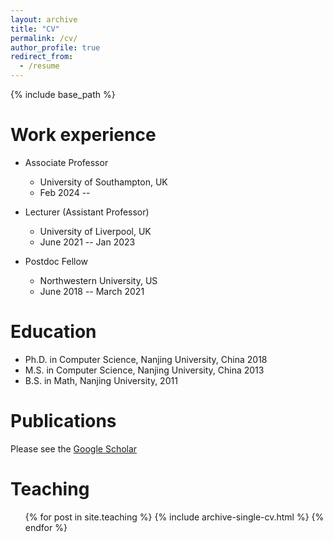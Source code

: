 ```yaml
---
layout: archive
title: "CV"
permalink: /cv/
author_profile: true
redirect_from:
  - /resume
---
```


{% include base_path %}

Work experience
======
* Associate Professor
  * University of Southampton, UK
  * Feb 2024 --  

* Lecturer (Assistant Professor)
  * University of Liverpool, UK
  * June 2021 -- Jan 2023

* Postdoc Fellow
  * Northwestern University, US
  * June 2018 -- March 2021

Education
======
* Ph.D. in Computer Science, Nanjing University, China 2018
* M.S. in Computer Science, Nanjing University, China 2013
* B.S. in Math, Nanjing University, 2011

Publications
======
  Please see the [Google Scholar](https://scholar.google.com/citations?user=GbY72eIAAAAJ&hl=en)
  
  
Teaching
======
  <ul>{% for post in site.teaching %}
    {% include archive-single-cv.html %}
  {% endfor %}</ul>
  
